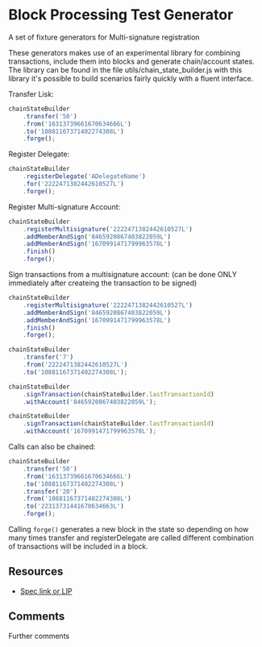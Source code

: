# Block Processing Test Generator

A set of fixture generators for Multi-signature registration

These generators makes use of an experimental library for combining transactions, include them into blocks and generate chain/account states.
The library can be found in the file utils/chain_state_builder.js with this library it's possible to build scenarios fairly quickly with a fluent interface.

Transfer Lisk:

```javascript
chainStateBuilder
	.transfer('50')
	.from('16313739661670634666L')
	.to('10881167371402274308L')
	.forge();
```

Register Delegate:

```javascript
chainStateBuilder
	.registerDelegate('ADelegateName')
	.for('2222471382442610527L')
	.forge();
```

Register Multi-signature Account:

```javascript
chainStateBuilder
	.registerMultisignature('2222471382442610527L')
	.addMemberAndSign('8465920867403822059L')
	.addMemberAndSign('1670991471799963578L')
	.finish()
	.forge();
```

Sign transactions from a multisignature account:
(can be done ONLY immediately after createing the transaction to be signed)

```javascript
chainStateBuilder
	.registerMultisignature('2222471382442610527L')
	.addMemberAndSign('8465920867403822059L')
	.addMemberAndSign('1670991471799963578L')
	.finish()
	.forge();

chainStateBuilder
	.transfer('7')
	.from('2222471382442610527L')
	.to('10881167371402274308L');

chainStateBuilder
	.signTransaction(chainStateBuilder.lastTransactionId)
	.withAccount('8465920867403822059L');

chainStateBuilder
	.signTransaction(chainStateBuilder.lastTransactionId)
	.withAccount('1670991471799963578L');
```

Calls can also be chained:

```javascript
chainStateBuilder
	.transfer('50')
	.from('16313739661670634666L')
	.to('10881167371402274308L')
	.transfer('20')
	.from('10881167371402274308L')
	.to('22313731441670634663L')
	.forge();
```

Calling `forge()` generates a new block in the state so depending on how many times transfer and registerDelegate are called different combination of transactions will be included in a block.

## Resources

- [Spec link or LIP]()

## Comments

Further comments
